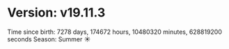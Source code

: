 # Version: v19.11.3
Time since birth: 7278 days, 174672 hours, 10480320 minutes, 628819200 seconds
Season: Summer ☀️
